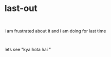 # last-out
<br>
<p>i am frustrated about it and i am doing for last time</p>
<br>
<p>lets see "kya hota hai  "</p>
